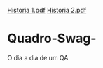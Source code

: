 [Historia 1.pdf](https://github.com/Le-01/Quadro-Swag-/files/10437206/Historia.1.pdf)
[Historia 2.pdf](https://github.com/Le-01/Quadro-Swag-/files/10437208/Historia.2.pdf)
# Quadro-Swag-
O dia a dia de um QA
